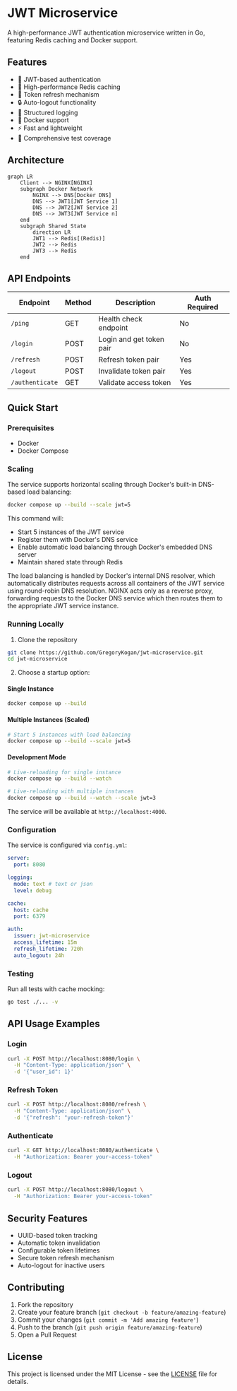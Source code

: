 # JWT Microservice

A high-performance JWT authentication microservice written in Go, featuring Redis caching and Docker support.

## Features

- 🔐 JWT-based authentication
- 🚀 High-performance Redis caching
- 🔄 Token refresh mechanism
- 🔒 Auto-logout functionality
- 📝 Structured logging
- 🐳 Docker support
- ⚡ Fast and lightweight
- 🧪 Comprehensive test coverage

## Architecture

```mermaid
graph LR
    Client --> NGINX[NGINX]
    subgraph Docker Network
        NGINX --> DNS[Docker DNS]
        DNS --> JWT1[JWT Service 1]
        DNS --> JWT2[JWT Service 2]
        DNS --> JWT3[JWT Service n]
    end
    subgraph Shared State
        direction LR
        JWT1 --> Redis[(Redis)]
        JWT2 --> Redis
        JWT3 --> Redis
    end
```

## API Endpoints

| Endpoint        | Method | Description              | Auth Required |
| --------------- | ------ | ------------------------ | ------------- |
| `/ping`         | GET    | Health check endpoint    | No            |
| `/login`        | POST   | Login and get token pair | No            |
| `/refresh`      | POST   | Refresh token pair       | Yes           |
| `/logout`       | POST   | Invalidate token pair    | Yes           |
| `/authenticate` | GET    | Validate access token    | Yes           |

## Quick Start

### Prerequisites

- Docker
- Docker Compose

### Scaling

The service supports horizontal scaling through Docker's built-in DNS-based load balancing:

```bash
docker compose up --build --scale jwt=5
```

This command will:

- Start 5 instances of the JWT service
- Register them with Docker's DNS service
- Enable automatic load balancing through Docker's embedded DNS server
- Maintain shared state through Redis

The load balancing is handled by Docker's internal DNS resolver, which automatically distributes requests across all containers of the JWT service using round-robin DNS resolution. NGINX acts only as a reverse proxy, forwarding requests to the Docker DNS service which then routes them to the appropriate JWT service instance.

### Running Locally

1. Clone the repository

```bash
git clone https://github.com/GregoryKogan/jwt-microservice.git
cd jwt-microservice
```

2. Choose a startup option:

#### Single Instance

```bash
docker compose up --build
```

#### Multiple Instances (Scaled)

```bash
# Start 5 instances with load balancing
docker compose up --build --scale jwt=5
```

#### Development Mode

```bash
# Live-reloading for single instance
docker compose up --build --watch

# Live-reloading with multiple instances
docker compose up --build --watch --scale jwt=3
```

The service will be available at `http://localhost:4000`.

### Configuration

The service is configured via `config.yml`:

```yaml
server:
  port: 8080

logging:
  mode: text # text or json
  level: debug

cache:
  host: cache
  port: 6379

auth:
  issuer: jwt-microservice
  access_lifetime: 15m
  refresh_lifetime: 720h
  auto_logout: 24h
```

### Testing

Run all tests with cache mocking:

```bash
go test ./... -v
```

## API Usage Examples

### Login

```bash
curl -X POST http://localhost:8080/login \
  -H "Content-Type: application/json" \
  -d '{"user_id": 1}'
```

### Refresh Token

```bash
curl -X POST http://localhost:8080/refresh \
  -H "Content-Type: application/json" \
  -d '{"refresh": "your-refresh-token"}'
```

### Authenticate

```bash
curl -X GET http://localhost:8080/authenticate \
  -H "Authorization: Bearer your-access-token"
```

### Logout

```bash
curl -X POST http://localhost:8080/logout \
  -H "Authorization: Bearer your-access-token"
```

## Security Features

- UUID-based token tracking
- Automatic token invalidation
- Configurable token lifetimes
- Secure token refresh mechanism
- Auto-logout for inactive users

## Contributing

1. Fork the repository
2. Create your feature branch (`git checkout -b feature/amazing-feature`)
3. Commit your changes (`git commit -m 'Add amazing feature'`)
4. Push to the branch (`git push origin feature/amazing-feature`)
5. Open a Pull Request

## License

This project is licensed under the MIT License - see the [LICENSE](LICENSE) file for details.
